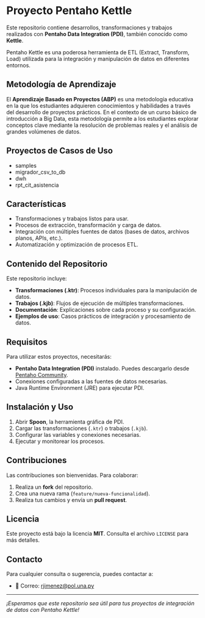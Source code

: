 # Proyecto Pentaho Kettle

Este repositorio contiene desarrollos, transformaciones y trabajos realizados con **Pentaho Data Integration (PDI)**, también conocido como **Kettle**.

Pentaho Kettle es una poderosa herramienta de ETL (Extract, Transform, Load) utilizada para la integración y manipulación de datos en diferentes entornos.

## Metodología de Aprendizaje
El **Aprendizaje Basado en Proyectos (ABP)** es una metodología educativa en la que los estudiantes adquieren conocimientos y habilidades a través
del desarrollo de proyectos prácticos. En el contexto de un curso básico de introducción a Big Data, esta metodología permite a los estudiantes explorar
conceptos clave mediante la resolución de problemas reales y el análisis de grandes volúmenes de datos.

## Proyectos de Casos de Uso
- samples
- migrador_csv_to_db
- dwh
- rpt_cit_asistencia

## Características
- Transformaciones y trabajos listos para usar.
- Procesos de extracción, transformación y carga de datos.
- Integración con múltiples fuentes de datos (bases de datos, archivos planos, APIs, etc.).
- Automatización y optimización de procesos ETL.

## Contenido del Repositorio
Este repositorio incluye:
- **Transformaciones (.ktr)**: Procesos individuales para la manipulación de datos.
- **Trabajos (.kjb)**: Flujos de ejecución de múltiples transformaciones.
- **Documentación**: Explicaciones sobre cada proceso y su configuración.
- **Ejemplos de uso**: Casos prácticos de integración y procesamiento de datos.

## Requisitos
Para utilizar estos proyectos, necesitarás:
- **Pentaho Data Integration (PDI)** instalado. Puedes descargarlo desde [Pentaho Community](https://sourceforge.net/projects/pentaho/).
- Conexiones configuradas a las fuentes de datos necesarias.
- Java Runtime Environment (JRE) para ejecutar PDI.

## Instalación y Uso
1. Abrir **Spoon**, la herramienta gráfica de PDI.
2. Cargar las transformaciones (`.ktr`) o trabajos (`.kjb`).
3. Configurar las variables y conexiones necesarias.
4. Ejecutar y monitorear los procesos.

## Contribuciones
Las contribuciones son bienvenidas. Para colaborar:
1. Realiza un **fork** del repositorio.
2. Crea una nueva rama (`feature/nueva-funcionalidad`).
3. Realiza tus cambios y envía un **pull request**.

## Licencia
Este proyecto está bajo la licencia **MIT**. Consulta el archivo `LICENSE` para más detalles.

## Contacto
Para cualquier consulta o sugerencia, puedes contactar a:
- 📧 Correo: rjimenez@pol.una.py

---
_¡Esperamos que este repositorio sea útil para tus proyectos de integración de datos con Pentaho Kettle!_
